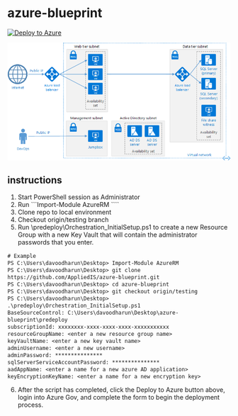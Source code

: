 # azure-blueprint

[![Deploy to Azure](http://azuredeploy.net/deploybutton.svg)](https://portal.azure.us/#create/Microsoft.Template/uri/https%3A%2F%2Fraw.githubusercontent.com%2FAppliedIS%2Fazure-blueprint%2Ftesting%2Fazuredeploy.json)

![alt text](docs/n-tier-diagram.png?raw=true "Azure Blueprint FedRAMP three-tier web-based application compliance architecture")

## instructions
1. Start PowerShell session as Administrator
2. Run ```Import-Module AzureRM ````
3. Clone repo to local environment
4. Checkout origin/testing branch
5. Run \predeploy\Orchestration_InitialSetup.ps1 to create a new Resource Group with a new Key Vault that will contain the administrator passwords that you enter.
```
# Example
PS C:\Users\davoodharun\Desktop> Import-Module AzureRM
PS C:\Users\davoodharun\Desktop> git clone https://github.com/AppliedIS/azure-blueprint.git
PS C:\Users\davoodharun\Desktop> cd azure-blueprint
PS C:\Users\davoodharun\Desktop> git checkout origin/testing
PS C:\Users\davoodharun\Desktop> .\predeploy\Orchestration_InitialSetup.ps1
BaseSourceControl: C:\Users\davoodharun\Desktop\azure-blueprint\predeploy
subscriptionId: xxxxxxxx-xxxx-xxxx-xxxx-xxxxxxxxxxx
resourceGroupName: <enter a new resource group name>
keyVaultName: <enter a new key vault name>
adminUsername: <enter a new username>
adminPassword: ***************
sqlServerServiceAccountPassword: ***************
aadAppName: <enter a name for a new azure AD application>
keyEncryptionKeyName: <enter a name for a new encryption key>
```
6. After the script has completed, click the Deploy to Azure button above, login into Azure Gov, and complete the form to begin the deployment process.
